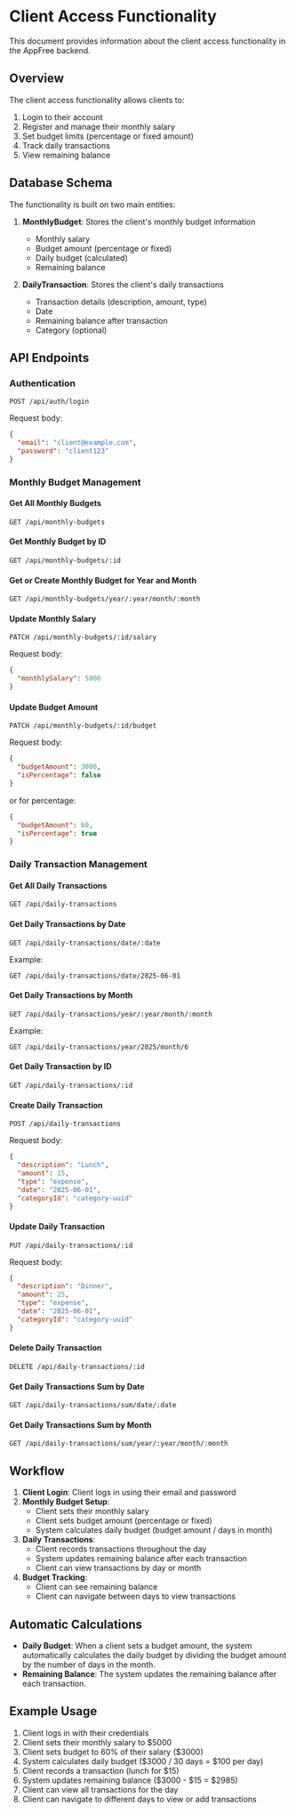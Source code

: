 # Client Access Functionality

This document provides information about the client access functionality in the AppFree backend.

## Overview

The client access functionality allows clients to:

1. Login to their account
2. Register and manage their monthly salary
3. Set budget limits (percentage or fixed amount)
4. Track daily transactions
5. View remaining balance

## Database Schema

The functionality is built on two main entities:

1. **MonthlyBudget**: Stores the client's monthly budget information
   - Monthly salary
   - Budget amount (percentage or fixed)
   - Daily budget (calculated)
   - Remaining balance

2. **DailyTransaction**: Stores the client's daily transactions
   - Transaction details (description, amount, type)
   - Date
   - Remaining balance after transaction
   - Category (optional)

## API Endpoints

### Authentication

```http
POST /api/auth/login
```

Request body:
```json
{
  "email": "client@example.com",
  "password": "client123"
}
```

### Monthly Budget Management

#### Get All Monthly Budgets

```http
GET /api/monthly-budgets
```

#### Get Monthly Budget by ID

```http
GET /api/monthly-budgets/:id
```

#### Get or Create Monthly Budget for Year and Month

```http
GET /api/monthly-budgets/year/:year/month/:month
```

#### Update Monthly Salary

```http
PATCH /api/monthly-budgets/:id/salary
```

Request body:
```json
{
  "monthlySalary": 5000
}
```

#### Update Budget Amount

```http
PATCH /api/monthly-budgets/:id/budget
```

Request body:
```json
{
  "budgetAmount": 3000,
  "isPercentage": false
}
```

or for percentage:

```json
{
  "budgetAmount": 60,
  "isPercentage": true
}
```

### Daily Transaction Management

#### Get All Daily Transactions

```http
GET /api/daily-transactions
```

#### Get Daily Transactions by Date

```http
GET /api/daily-transactions/date/:date
```

Example:
```
GET /api/daily-transactions/date/2025-06-01
```

#### Get Daily Transactions by Month

```http
GET /api/daily-transactions/year/:year/month/:month
```

Example:
```
GET /api/daily-transactions/year/2025/month/6
```

#### Get Daily Transaction by ID

```http
GET /api/daily-transactions/:id
```

#### Create Daily Transaction

```http
POST /api/daily-transactions
```

Request body:
```json
{
  "description": "Lunch",
  "amount": 15,
  "type": "expense",
  "date": "2025-06-01",
  "categoryId": "category-uuid"
}
```

#### Update Daily Transaction

```http
PUT /api/daily-transactions/:id
```

Request body:
```json
{
  "description": "Dinner",
  "amount": 25,
  "type": "expense",
  "date": "2025-06-01",
  "categoryId": "category-uuid"
}
```

#### Delete Daily Transaction

```http
DELETE /api/daily-transactions/:id
```

#### Get Daily Transactions Sum by Date

```http
GET /api/daily-transactions/sum/date/:date
```

#### Get Daily Transactions Sum by Month

```http
GET /api/daily-transactions/sum/year/:year/month/:month
```

## Workflow

1. **Client Login**: Client logs in using their email and password
2. **Monthly Budget Setup**: 
   - Client sets their monthly salary
   - Client sets budget amount (percentage or fixed)
   - System calculates daily budget (budget amount / days in month)
3. **Daily Transactions**:
   - Client records transactions throughout the day
   - System updates remaining balance after each transaction
   - Client can view transactions by day or month
4. **Budget Tracking**:
   - Client can see remaining balance
   - Client can navigate between days to view transactions

## Automatic Calculations

- **Daily Budget**: When a client sets a budget amount, the system automatically calculates the daily budget by dividing the budget amount by the number of days in the month.
- **Remaining Balance**: The system updates the remaining balance after each transaction.

## Example Usage

1. Client logs in with their credentials
2. Client sets their monthly salary to $5000
3. Client sets budget to 60% of their salary ($3000)
4. System calculates daily budget ($3000 / 30 days = $100 per day)
5. Client records a transaction (lunch for $15)
6. System updates remaining balance ($3000 - $15 = $2985)
7. Client can view all transactions for the day
8. Client can navigate to different days to view or add transactions
